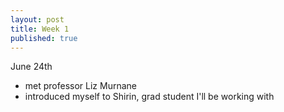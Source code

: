 ```yaml
---
layout: post
title: Week 1
published: true
---
```

June 24th

- met professor Liz Murnane
- introduced myself to Shirin, grad student I'll be working with
